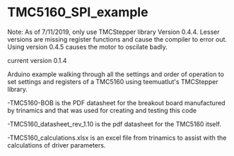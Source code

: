 # TMC5160_SPI_example

Note: As of 7/11/2019, only use TMCStepper library Version 0.4.4. Lesser versions are missing register functions and cause the compiler to error out. Using version 0.4.5 causes the motor to oscilate badly. 

current version 0.1.4

Arduino example walking through all the settings and order of operation to set settings and registers of a TMC5160 using teemuatlut's TMCStepper library.

-TMC5160-BOB is the PDF datasheet for the breakout board manufactured by trinamics and that was used for creating and testing this code

-TMC5160_datasheet_rev_1.10 is the pdf datasheet for the TMC5160 itself.

-TMC5160_calculations.xlsx is an excel file from trinamics to assist with the calculations of driver parameters.
